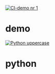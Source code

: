 [![CI-demo nr 1](https://github.com/Merimel/demo/actions/workflows/demo01.yml/badge.svg)](https://github.com/Merimel/demo/actions/workflows/demo01.yml)
# demo

[![Python uppercase](https://github.com/Merimel/demo/actions/workflows/python-upper.yml/badge.svg)](https://github.com/Merimel/demo/actions/workflows/python-upper.yml)
# python
